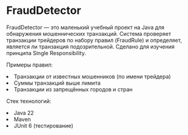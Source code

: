 # FraudDetector
FraudDetector — это маленький учебный проект на Java для обнаружения мошеннических транзакций.
Система проверяет транзакции трейдеров по набору правил (FraudRule) и определяет, является ли транзакция подозрительной.
Сделано для изучения принципа Single Responsibility.

Примеры правил:
<li> Транзакции от известных мошенников (по имени трейдера) </li>
<li> Суммы транзакций выше лимита </li>
<li> Транзакции из запрещённых городов и стран </li>


Стек технологий:

<li>Java 22</li>
<li>Maven</li>
<li>JUnit 6 (тестирование)</li>
